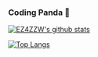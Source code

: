### Coding Panda 🐼

<!--
**EZ4ZZW/ez4zzw** is a ✨ _special_ ✨ repository because its `README.md` (this file) appears on your GitHub profile.
- 📫 How to reach me: 
- 😄 Pronouns: ...
- ⚡ Fun fact: ...
Here are some ideas to get you started:
- 🔭 I’m currently study in Wuhan University of Technology
- 📖 I’m currently learning Non-Volatile Memory
- 💬 Ask me about OS,Golang,Storage
-->

[![EZ4ZZW's github stats](https://github-readme-stats.vercel.app/api?username=ez4zzw&show_icons=true)](https://github.com/ez4zzw)

[![Top Langs](https://github-readme-stats.vercel.app/api/top-langs/?username=ez4zzw&hide=html,css,Jupyter%20Notebook&layout=compact)](https://github.com/ez4zzw)
